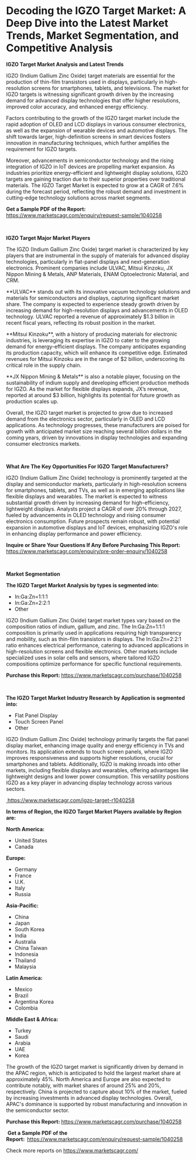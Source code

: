 <p><h1>Decoding the IGZO Target Market: A Deep Dive into the Latest Market Trends, Market Segmentation, and Competitive Analysis</h1></p><p><strong>IGZO Target Market Analysis and Latest Trends</strong></p>
<p><p>IGZO (Indium Gallium Zinc Oxide) target materials are essential for the production of thin-film transistors used in displays, particularly in high-resolution screens for smartphones, tablets, and televisions. The market for IGZO targets is witnessing significant growth driven by the increasing demand for advanced display technologies that offer higher resolutions, improved color accuracy, and enhanced energy efficiency.</p><p>Factors contributing to the growth of the IGZO target market include the rapid adoption of OLED and LCD displays in various consumer electronics, as well as the expansion of wearable devices and automotive displays. The shift towards larger, high-definition screens in smart devices fosters innovation in manufacturing techniques, which further amplifies the requirement for IGZO targets. </p><p>Moreover, advancements in semiconductor technology and the rising integration of IGZO in IoT devices are propelling market expansion. As industries prioritize energy-efficient and lightweight display solutions, IGZO targets are gaining traction due to their superior properties over traditional materials. The IGZO Target Market is expected to grow at a CAGR of 7.6% during the forecast period, reflecting the robust demand and investment in cutting-edge technology solutions across market segments.</p></p>
<p><strong>Get a Sample PDF of the Report:&nbsp;</strong> <a href="https://www.marketscagr.com/enquiry/request-sample/1040258?utm_campaign=2526&utm_medium=2&utm_source=Github&utm_content=ia&utm_term=31032025&utm_id=igzo-target">https://www.marketscagr.com/enquiry/request-sample/1040258</a></p>
<p>&nbsp;</p>
<p><strong>IGZO Target Major Market Players</strong></p>
<p><p>The IGZO (Indium Gallium Zinc Oxide) target market is characterized by key players that are instrumental in the supply of materials for advanced display technologies, particularly in flat-panel displays and next-generation electronics. Prominent companies include ULVAC, Mitsui Kinzoku, JX Nippon Mining & Metals, ANP Materials, ENAM Optoelectronic Material, and CRM.</p><p>**ULVAC** stands out with its innovative vacuum technology solutions and materials for semiconductors and displays, capturing significant market share. The company is expected to experience steady growth driven by increasing demand for high-resolution displays and advancements in OLED technology. ULVAC reported a revenue of approximately $1.3 billion in recent fiscal years, reflecting its robust position in the market.</p><p>**Mitsui Kinzoku**, with a history of producing materials for electronic industries, is leveraging its expertise in IGZO to cater to the growing demand for energy-efficient displays. The company anticipates expanding its production capacity, which will enhance its competitive edge. Estimated revenues for Mitsui Kinzoku are in the range of $2 billion, underscoring its critical role in the supply chain.</p><p>**JX Nippon Mining & Metals** is also a notable player, focusing on the sustainability of indium supply and developing efficient production methods for IGZO. As the market for flexible displays expands, JX’s revenue, reported at around $3 billion, highlights its potential for future growth as production scales up.</p><p>Overall, the IGZO target market is projected to grow due to increased demand from the electronics sector, particularly in OLED and LCD applications. As technology progresses, these manufacturers are poised for growth with anticipated market size reaching several billion dollars in the coming years, driven by innovations in display technologies and expanding consumer electronics markets.</p></p>
<p>&nbsp;</p>
<p><strong>What Are The Key Opportunities For IGZO Target Manufacturers?</strong></p>
<p><p>IGZO (Indium Gallium Zinc Oxide) technology is prominently targeted at the display and semiconductor markets, particularly in high-resolution screens for smartphones, tablets, and TVs, as well as in emerging applications like flexible displays and wearables. The market is expected to witness substantial growth driven by increasing demand for high-efficiency, lightweight displays. Analysts project a CAGR of over 20% through 2027, fueled by advancements in OLED technology and rising consumer electronics consumption. Future prospects remain robust, with potential expansion in automotive displays and IoT devices, emphasizing IGZO's role in enhancing display performance and power efficiency.</p></p>
<p><strong>Inquire or Share Your Questions If Any Before Purchasing This Report:</strong> <a href="https://www.marketscagr.com/enquiry/pre-order-enquiry/1040258?utm_campaign=2526&utm_medium=2&utm_source=Github&utm_content=ia&utm_term=31032025&utm_id=igzo-target">https://www.marketscagr.com/enquiry/pre-order-enquiry/1040258</a></p>
<p>&nbsp;</p>
<p><strong>Market Segmentation</strong></p>
<p><strong>The IGZO Target Market Analysis by types is segmented into:</strong></p>
<p><ul><li>In:Ga:Zn=1:1:1</li><li>In:Ga:Zn=2:2:1</li><li>Other</li></ul></p>
<p><p>IGZO (Indium Gallium Zinc Oxide) target market types vary based on the composition ratios of indium, gallium, and zinc. The In:Ga:Zn=1:1:1 composition is primarily used in applications requiring high transparency and mobility, such as thin-film transistors in displays. The In:Ga:Zn=2:2:1 ratio enhances electrical performance, catering to advanced applications in high-resolution screens and flexible electronics. Other markets include specialized uses in solar cells and sensors, where tailored IGZO compositions optimize performance for specific functional requirements.</p></p>
<p><strong>Purchase this Report:&nbsp;</strong><a href="https://www.marketscagr.com/purchase/1040258?utm_campaign=2526&utm_medium=2&utm_source=Github&utm_content=ia&utm_term=31032025&utm_id=igzo-target">https://www.marketscagr.com/purchase/1040258</a></p>
<p>&nbsp;</p>
<p><strong>The IGZO Target Market Industry Research by Application is segmented into:</strong></p>
<p><ul><li>Flat Panel Display</li><li>Touch Screen Panel</li><li>Other</li></ul></p>
<p><p>IGZO (Indium Gallium Zinc Oxide) technology primarily targets the flat panel display market, enhancing image quality and energy efficiency in TVs and monitors. Its application extends to touch screen panels, where IGZO improves responsiveness and supports higher resolutions, crucial for smartphones and tablets. Additionally, IGZO is making inroads into other markets, including flexible displays and wearables, offering advantages like lightweight designs and lower power consumption. This versatility positions IGZO as a key player in advancing display technology across various sectors.</p></p>
<p><a href="https://www.marketscagr.com/igzo-target-r1040258?utm_campaign=2526&utm_medium=2&utm_source=Github&utm_content=ia&utm_term=31032025&utm_id=igzo-target">&nbsp;https://www.marketscagr.com/igzo-target-r1040258</a></p>
<p><strong>In terms of Region, the IGZO Target Market Players available by Region are:</strong></p>
<p>
    <p> <strong> North America: </strong>
        <ul>
            <li>United States</li>
            <li>Canada</li>
        </ul>
        </p> 
    <p> <strong> Europe: </strong>
        <ul>
            <li>Germany</li>
            <li>France</li>
            <li>U.K.</li>
            <li>Italy</li>
            <li>Russia</li>
        </ul>
        </p> 
    <p> <strong> Asia-Pacific: </strong>
        <ul>
            <li>China</li>
            <li>Japan</li>
            <li>South Korea</li>
            <li>India</li>
            <li>Australia</li>
            <li>China Taiwan</li>
            <li>Indonesia</li>
            <li>Thailand</li>
            <li>Malaysia</li>
        </ul>
        </p> 
    <p> <strong> Latin America: </strong>
        <ul>
            <li>Mexico</li>
            <li>Brazil</li>
            <li>Argentina Korea</li>
            <li>Colombia</li>
        </ul>
        </p> 
    <p> <strong> Middle East & Africa: </strong>
        <ul>
            <li>Turkey</li>
            <li>Saudi</li>
            <li>Arabia</li>
            <li>UAE</li>
            <li>Korea</li>
        </ul>
    </p>
    </p>
<p><p>The growth of the IGZO target market is significantly driven by demand in the APAC region, which is anticipated to hold the largest market share at approximately 45%. North America and Europe are also expected to contribute notably, with market shares of around 25% and 20%, respectively. China is projected to capture about 10% of the market, fueled by increasing investments in advanced display technologies. Overall, APAC's dominance is supported by robust manufacturing and innovation in the semiconductor sector.</p></p>
<p><strong>Purchase this Report: </strong><a href="https://www.marketscagr.com/purchase/1040258?utm_campaign=2526&utm_medium=2&utm_source=Github&utm_content=ia&utm_term=31032025&utm_id=igzo-target">https://www.marketscagr.com/purchase/1040258</a></p>
<p>&nbsp;<strong>Get a Sample PDF of the Report:&nbsp;&nbsp;</strong><a href="https://www.marketscagr.com/enquiry/request-sample/1040258?utm_campaign=2526&utm_medium=2&utm_source=Github&utm_content=ia&utm_term=31032025&utm_id=igzo-target">https://www.marketscagr.com/enquiry/request-sample/1040258</a></p>
<p><strong></strong></p>
<p>Check more reports on <a href="https://www.marketscagr.com/?utm_campaign=2526&utm_medium=2&utm_source=Github&utm_content=ia&utm_term=31032025&utm_id=igzo-target">https://www.marketscagr.com/</a></p>